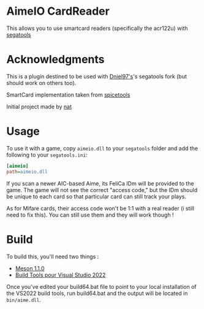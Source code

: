 # AimeIO CardReader

This allows you to use smartcard readers (specifically the acr122u) with [segatools](https://gitea.tendokyu.moe/Dniel97/segatools)

# Acknowledgments

This is a plugin destined to be used with [Dniel97's](https://gitea.tendokyu.moe/Dniel97)'s segatools fork (but should work on others too).

SmartCard implementation taken from [spicetools](https://github.com/spicetools/spicetools)

Initial project made by [nat](https://gitea.tendokyu.moe/nat/aimeio-pcsc)

# Usage

To use it with a game, copy `aimeio.dll` to your `segatools` folder and add the following to your `segatools.ini`:

```ini
[aimeio]
path=aimeio.dll
```

If you scan a newer AIC-based Aime, its FeliCa IDm will be provided to the game. The game will not see the correct "access code," but the IDm should be unique to each card so that particular card can still track your plays. 

As for Mifare cards, their access code won't be 1:1 with a real reader (i still need to fix this). You can still use them and they will work though !

# Build

To build this, you'll need two things :

- [Meson 1.1.0](https://mesonbuild.com)
- [Build Tools pour Visual Studio 2022](https://visualstudio.microsoft.com/fr/downloads/)

Once you've edited your build64.bat file to point to your local installation of the VS2022 build tools, run build64.bat and the output will be located in `bin/aime.dll`.